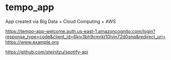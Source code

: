 # tempo_app
App created via Big Data + Cloud Computing + AWS 



https://tempo-app-welcome.auth.us-east-1.amazoncognito.com/login?response_type=code&client_id=6kjv3bh9cmrkt10lvjn72d0snq&redirect_uri=https://www.example.org


https://github.com/steinitzu/spotify-api
